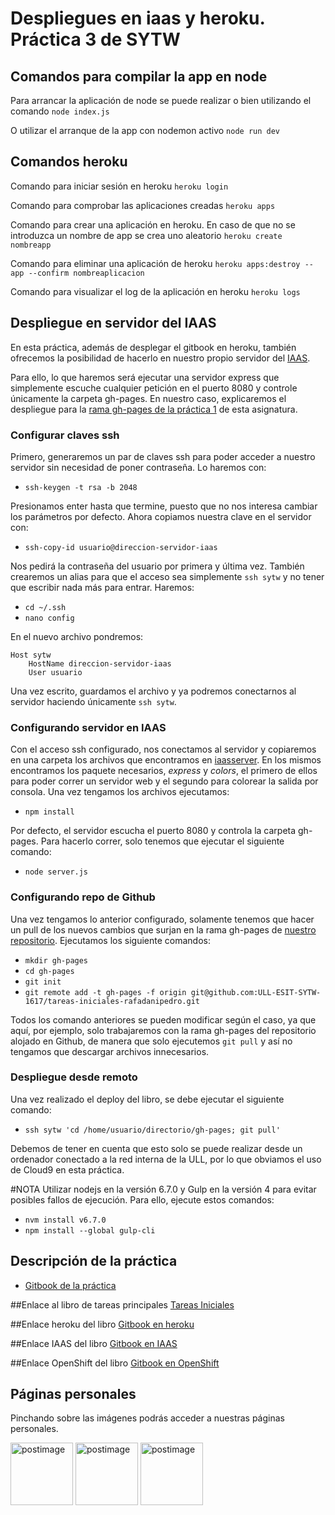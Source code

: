 # Despliegues en iaas y heroku. Práctica 3 de SYTW

## Comandos para compilar la app en node
Para arrancar la aplicación de node se puede realizar o bien utilizando el comando
`node index.js`

O utilizar el arranque de la app con nodemon activo
`node run dev`

## Comandos heroku
Comando para iniciar sesión en heroku
`heroku login`

Comando para comprobar las aplicaciones creadas
`heroku apps`

Comando para crear una aplicación en heroku. En caso de que no se introduzca un nombre de app se crea uno aleatorio
`heroku create nombreapp`

Comando para eliminar una aplicación de heroku
`heroku apps:destroy --app --confirm nombreaplicacion`

Comando para visualizar el log de la aplicación en heroku
`heroku logs`

## Despliegue en servidor del IAAS
En esta práctica, además de desplegar el gitbook en heroku, también ofrecemos la posibilidad de hacerlo en nuestro propio servidor del [IAAS](http://www.ull.es/stic/category/iaas/).

Para ello, lo que haremos será ejecutar una servidor express que simplemente escuche cualquier petición en el puerto 8080 y controle únicamente la carpeta gh-pages. En nuestro caso, explicaremos el despliegue para la [rama gh-pages de la práctica 1](https://github.com/ULL-ESIT-SYTW-1617/tareas-iniciales-rafadanipedro/tree/gh-pages) de esta asignatura.

### Configurar claves ssh
Primero, generaremos un par de claves ssh para poder acceder a nuestro servidor sin necesidad de poner contraseña. Lo haremos con:
- `ssh-keygen -t rsa -b 2048`

Presionamos enter hasta que termine, puesto que no nos interesa cambiar los parámetros por defecto. Ahora copiamos nuestra clave en el servidor con:
- `ssh-copy-id usuario@direccion-servidor-iaas`

Nos pedirá la contraseña del usuario por primera y última vez. También crearemos un alias para que el acceso sea simplemente `ssh sytw` y no tener que escribir nada más para entrar. Haremos:
- `cd ~/.ssh`
- `nano config`

En el nuevo archivo pondremos:
```
Host sytw
    HostName direccion-servidor-iaas
    User usuario
```

Una vez escrito, guardamos el archivo y ya podremos conectarnos al servidor haciendo únicamente `ssh sytw`.

### Configurando servidor en IAAS
Con el acceso ssh configurado, nos conectamos al servidor y copiaremos en una carpeta los archivos que encontramos en [iaasserver](https://github.com/ULL-ESIT-SYTW-1617/practica-despliegues-en-iaas-y-heroku-rafadanipedro/tree/master/iaasserver). En los mismos encontramos los paquete necesarios, _express_ y _colors_, el primero de ellos para poder correr un servidor web y el segundo para colorear la salida por consola. Una vez tengamos los archivos ejecutamos:
- `npm install`

Por defecto, el servidor escucha el puerto 8080 y controla la carpeta gh-pages. Para hacerlo correr, solo tenemos que ejecutar el siguiente comando:
- `node server.js`

### Configurando repo de Github
Una vez tengamos lo anterior configurado, solamente tenemos que hacer un pull de los nuevos cambios que surjan en la rama gh-pages de [nuestro repositorio](https://github.com/ULL-ESIT-SYTW-1617/tareas-iniciales-rafadanipedro). Ejecutamos los siguiente comandos:
- `mkdir gh-pages`
- `cd gh-pages`
- `git init`
- `git remote add -t gh-pages -f origin git@github.com:ULL-ESIT-SYTW-1617/tareas-iniciales-rafadanipedro.git`

Todos los comando anteriores se pueden modificar según el caso, ya que aquí, por ejemplo, solo trabajaremos con la rama gh-pages del repositorio alojado en Github, de manera que solo ejecutemos `git pull` y así no tengamos que descargar archivos innecesarios.

### Despliegue desde remoto
Una vez realizado el deploy del libro, se debe ejecutar el siguiente comando:
- `ssh sytw 'cd /home/usuario/directorio/gh-pages; git pull'`

Debemos de tener en cuenta que esto solo se puede realizar desde un ordenador conectado a la red interna de la ULL, por lo que obviamos el uso de Cloud9 en esta práctica.

#NOTA
Utilizar nodejs en la versión 6.7.0 y Gulp en la versión 4 para evitar posibles fallos de ejecución. Para ello, ejecute estos comandos:

- `nvm install v6.7.0`
- `npm install --global gulp-cli`

## Descripción de la práctica
 * [Gitbook de la práctica](https://crguezl.github.io/ull-esit-1617/practicas/practicaiaas.html)

##Enlace al libro de tareas principales
[Tareas Iniciales](https://github.com/ULL-ESIT-SYTW-1617/tareas-iniciales-rafadanipedro)

##Enlace heroku del libro
[Gitbook en heroku](https://p3-sytw-rafadanipedro.herokuapp.com/)

##Enlace IAAS del libro
[Gitbook en IAAS](http://10.6.128.185:8080/)

##Enlace OpenShift del libro
[Gitbook en OpenShift]()

## Páginas personales

Pinchando sobre las imágenes podrás acceder a nuestras páginas personales.

<a href='https://rafaherrero.github.io' target='_blank'><img src='https://avatars2.githubusercontent.com/u/11819652?v=3&s=400' border='0' alt='postimage' width='100px'/></a> <a href='https://danielramosacosta.github.io/' target='_blank'><img src='https://avatars2.githubusercontent.com/u/11427028?v=3&s=400' border='0' alt='postimage' width='100px'/></a> <a href='https://alu0100505078.github.io/' target='_blank'><img src='https://avatars3.githubusercontent.com/u/14938442?v=3&s=400' border='0' alt='postimage' width='100px'/></a>
